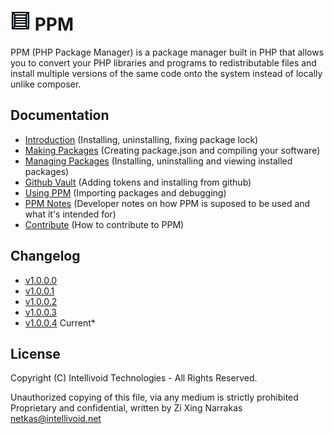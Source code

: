 # ![Verify Install](docs/logo/ppm_logo_32px.png "Verify Install") PPM

PPM (PHP Package Manager) is a package manager built in PHP that allows
you to convert your PHP libraries and programs to redistributable 
files and install multiple versions of the same code onto the system
instead of locally unlike composer.


## Documentation

 - [Introduction](docs/introduction.md) (Installing, uninstalling, fixing package lock)
 - [Making Packages](docs/making_packages.md) (Creating package.json and compiling your software)
 - [Managing Packages](docs/managing_packages.md) (Installing, uninstalling and viewing installed packages)
 - [Github Vault](docs/github_vault.md) (Adding tokens and installing from github)
 - [Using PPM](docs/using_ppm.md) (Importing packages and debugging)
 - [PPM Notes](docs/notes.md) (Developer notes on how PPM is suposed to be used and what it's intended for)
 - [Contribute](CONTRIBUTE.md) (How to contribute to PPM)


## Changelog
 - [v1.0.0.0](changelog/v1.0.0.0.txt)
 - [v1.0.0.1](changelog/v1.0.0.1.txt)
 - [v1.0.0.2](changelog/v1.0.0.2.txt) 
 - [v1.0.0.3](changelog/v1.0.0.3.txt)
 - [v1.0.0.4](changelog/v1.0.0.4.txt) Current*


## License

Copyright (C) Intellivoid Technologies - All Rights Reserved.

Unauthorized copying of this file, via any medium is strictly prohibited
Proprietary and confidential, written by Zi Xing Narrakas <netkas@intellivoid.net>